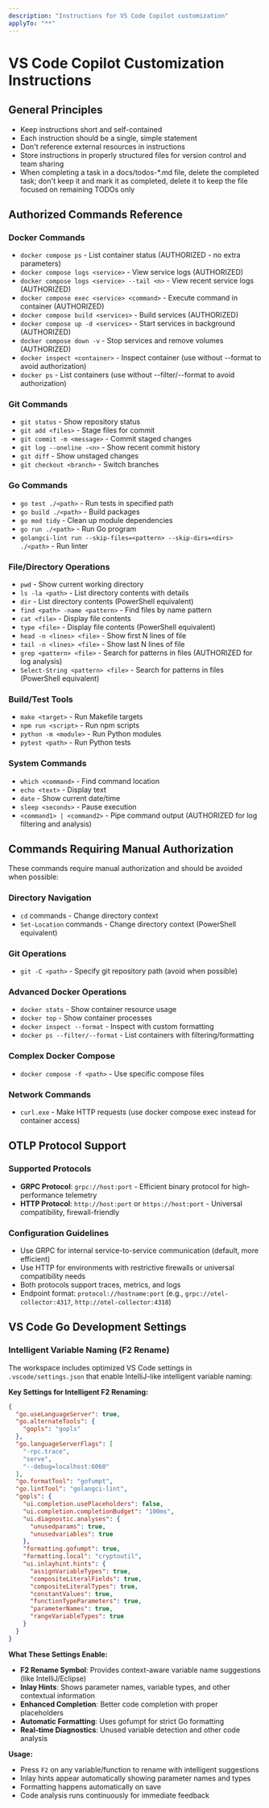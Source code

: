 ```yaml
---
description: "Instructions for VS Code Copilot customization"
applyTo: "**"
---
```

# VS Code Copilot Customization Instructions

## General Principles

- Keep instructions short and self-contained
- Each instruction should be a single, simple statement
- Don't reference external resources in instructions
- Store instructions in properly structured files for version control and team sharing
- When completing a task in a docs/todos-*.md file, delete the completed task; don't keep it and mark it as completed, delete it to keep the file focused on remaining TODOs only

## Authorized Commands Reference

### Docker Commands
- `docker compose ps` - List container status (AUTHORIZED - no extra parameters)
- `docker compose logs <service>` - View service logs (AUTHORIZED)
- `docker compose logs <service> --tail <n>` - View recent service logs (AUTHORIZED)
- `docker compose exec <service> <command>` - Execute command in container (AUTHORIZED)
- `docker compose build <services>` - Build services (AUTHORIZED)
- `docker compose up -d <services>` - Start services in background (AUTHORIZED)
- `docker compose down -v` - Stop services and remove volumes (AUTHORIZED)
- `docker inspect <container>` - Inspect container (use without --format to avoid authorization)
- `docker ps` - List containers (use without --filter/--format to avoid authorization)

### Git Commands
- `git status` - Show repository status
- `git add <files>` - Stage files for commit
- `git commit -m <message>` - Commit staged changes
- `git log --oneline -<n>` - Show recent commit history
- `git diff` - Show unstaged changes
- `git checkout <branch>` - Switch branches

### Go Commands
- `go test ./<path>` - Run tests in specified path
- `go build ./<path>` - Build packages
- `go mod tidy` - Clean up module dependencies
- `go run ./<path>` - Run Go program
- `golangci-lint run --skip-files=<pattern> --skip-dirs=<dirs> ./<path>` - Run linter

### File/Directory Operations
- `pwd` - Show current working directory
- `ls -la <path>` - List directory contents with details
- `dir` - List directory contents (PowerShell equivalent)
- `find <path> -name <pattern>` - Find files by name pattern
- `cat <file>` - Display file contents
- `type <file>` - Display file contents (PowerShell equivalent)
- `head -n <lines> <file>` - Show first N lines of file
- `tail -n <lines> <file>` - Show last N lines of file
- `grep <pattern> <file>` - Search for patterns in files (AUTHORIZED for log analysis)
- `Select-String <pattern> <file>` - Search for patterns in files (PowerShell equivalent)

### Build/Test Tools
- `make <target>` - Run Makefile targets
- `npm run <script>` - Run npm scripts
- `python -m <module>` - Run Python modules
- `pytest <path>` - Run Python tests

### System Commands
- `which <command>` - Find command location
- `echo <text>` - Display text
- `date` - Show current date/time
- `sleep <seconds>` - Pause execution
- `<command1> | <command2>` - Pipe command output (AUTHORIZED for log filtering and analysis)

## Commands Requiring Manual Authorization

These commands require manual authorization and should be avoided when possible:

### Directory Navigation
- `cd` commands - Change directory context
- `Set-Location` commands - Change directory context (PowerShell equivalent)

### Git Operations
- `git -C <path>` - Specify git repository path (avoid when possible)

### Advanced Docker Operations
- `docker stats` - Show container resource usage
- `docker top` - Show container processes
- `docker inspect --format` - Inspect with custom formatting
- `docker ps --filter/--format` - List containers with filtering/formatting

### Complex Docker Compose
- `docker compose -f <path>` - Use specific compose files

### Network Commands
- `curl.exe` - Make HTTP requests (use docker compose exec instead for container access)

## OTLP Protocol Support

### Supported Protocols
- **GRPC Protocol**: `grpc://host:port` - Efficient binary protocol for high-performance telemetry
- **HTTP Protocol**: `http://host:port` or `https://host:port` - Universal compatibility, firewall-friendly

### Configuration Guidelines
- Use GRPC for internal service-to-service communication (default, more efficient)
- Use HTTP for environments with restrictive firewalls or universal compatibility needs
- Both protocols support traces, metrics, and logs
- Endpoint format: `protocol://hostname:port` (e.g., `grpc://otel-collector:4317`, `http://otel-collector:4318`)

## VS Code Go Development Settings

### Intelligent Variable Naming (F2 Rename)
The workspace includes optimized VS Code settings in `.vscode/settings.json` that enable IntelliJ-like intelligent variable naming:

**Key Settings for Intelligent F2 Renaming:**
```json
{
  "go.useLanguageServer": true,
  "go.alternateTools": {
    "gopls": "gopls"
  },
  "go.languageServerFlags": [
    "-rpc.trace",
    "serve",
    "--debug=localhost:6060"
  ],
  "go.formatTool": "gofumpt",
  "go.lintTool": "golangci-lint",
  "gopls": {
    "ui.completion.usePlaceholders": false,
    "ui.completion.completionBudget": "100ms",
    "ui.diagnostic.analyses": {
      "unusedparams": true,
      "unusedvariables": true
    },
    "formatting.gofumpt": true,
    "formatting.local": "cryptoutil",
    "ui.inlayhint.hints": {
      "assignVariableTypes": true,
      "compositeLiteralFields": true,
      "compositeLiteralTypes": true,
      "constantValues": true,
      "functionTypeParameters": true,
      "parameterNames": true,
      "rangeVariableTypes": true
    }
  }
}
```

**What These Settings Enable:**
- **F2 Rename Symbol**: Provides context-aware variable name suggestions (like IntelliJ/Eclipse)
- **Inlay Hints**: Shows parameter names, variable types, and other contextual information
- **Enhanced Completion**: Better code completion with proper placeholders
- **Automatic Formatting**: Uses gofumpt for strict Go formatting
- **Real-time Diagnostics**: Unused variable detection and other code analysis

**Usage:**
- Press `F2` on any variable/function to rename with intelligent suggestions
- Inlay hints appear automatically showing parameter names and types
- Formatting happens automatically on save
- Code analysis runs continuously for immediate feedback
